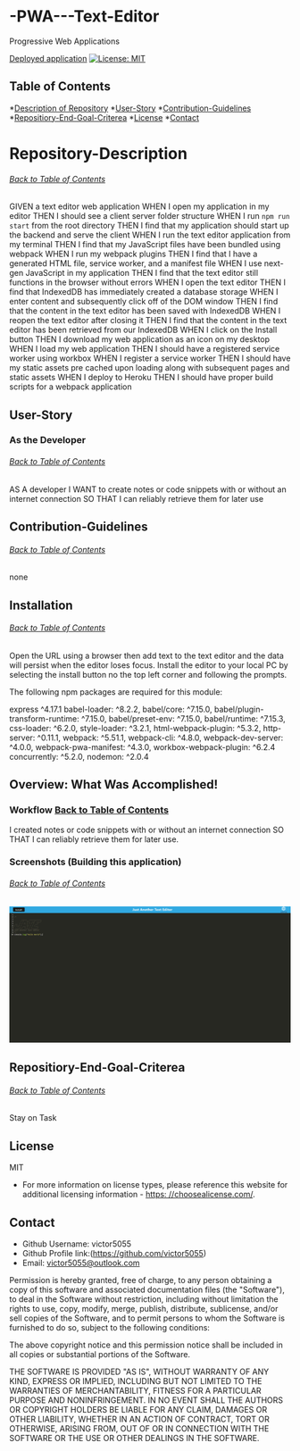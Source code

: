 # -PWA---Text-Editor
Progressive Web Applications

[Deployed application](https://damp-reaches-26993.herokuapp.com/)
[![License: MIT](https://img.shields.io/badge/License-MIT-yellow.svg)](https://opensource.org/licenses/MIT)

## Table of Contents
*[Description of Repository](#Repository-Description)
*[User-Story](#User-Story)
*[Contribution-Guidelines](#Contribution-Guidelines)
*[Repositiory-End-Goal-Criterea](#Repositiory-End-Goal-Criterea)
*[License](#License)
*[Contact](#Contact)
    
 # Repository-Description
###### [Back to Table of Contents](#Table-of-Contents)
GIVEN a text editor web application
WHEN I open my application in my editor
THEN I should see a client server folder structure
WHEN I run `npm run start` from the root directory
THEN I find that my application should start up the backend and serve the client
WHEN I run the text editor application from my terminal
THEN I find that my JavaScript files have been bundled using webpack
WHEN I run my webpack plugins
THEN I find that I have a generated HTML file, service worker, and a manifest file
WHEN I use next-gen JavaScript in my application
THEN I find that the text editor still functions in the browser without errors
WHEN I open the text editor
THEN I find that IndexedDB has immediately created a database storage
WHEN I enter content and subsequently click off of the DOM window
THEN I find that the content in the text editor has been saved with IndexedDB
WHEN I reopen the text editor after closing it
THEN I find that the content in the text editor has been retrieved from our IndexedDB
WHEN I click on the Install button
THEN I download my web application as an icon on my desktop
WHEN I load my web application
THEN I should have a registered service worker using workbox
WHEN I register a service worker
THEN I should have my static assets pre cached upon loading along with subsequent pages and static assets
WHEN I deploy to Heroku
THEN I should have proper build scripts for a webpack application


    
## User-Story
### As the Developer
###### [Back to Table of Contents](#Table-of-Contents)
AS A developer
I WANT to create notes or code snippets with or without an internet connection
SO THAT I can reliably retrieve them for later use



## Contribution-Guidelines
###### [Back to Table of Contents](#Table-of-Contents)
none

## Installation
###### [Back to Table of Contents](#Table-of-Contents)
Open the URL using a browser then add text to the text editor and the data will persist when the editor loses focus. Install the editor to your local PC by selecting the install button no the top left corner and following the prompts.

The following npm packages are required for this module:

express ^4.17.1
babel-loader: ^8.2.2,
babel/core: ^7.15.0,
babel/plugin-transform-runtime: ^7.15.0,
babel/preset-env: ^7.15.0,
babel/runtime: ^7.15.3,
css-loader: ^6.2.0,
style-loader: ^3.2.1,
html-webpack-plugin: ^5.3.2,
http-server: ^0.11.1,
webpack: ^5.51.1,
webpack-cli: ^4.8.0,
webpack-dev-server: ^4.0.0,
webpack-pwa-manifest: ^4.3.0,
workbox-webpack-plugin: ^6.2.4
concurrently: ^5.2.0,
nodemon: ^2.0.4

## Overview: What Was Accomplished!
### Workflow [Back to Table of Contents](#Table-of-Contents)
I created notes or code snippets with or without an internet connection SO THAT I can reliably retrieve them for later use.


### Screenshots (Building this application)
###### [Back to Table of Contents](#Table-of-Contents)
![](./JATE%20img.PNG)

    

## Repositiory-End-Goal-Criterea
###### [Back to Table of Contents](#Table-of-Contents)
Stay on Task
    
## License
MIT
* For more information on license types, please reference this website
for additional licensing information - [https: //choosealicense.com/](https://choosealicense.com/).

    
## Contact
* Github Username: victor5055
* Github Profile link:(https://github.com/victor5055)
* Email: victor5055@outlook.com

Permission is hereby granted, free of charge, to any person obtaining a copy of this software and associated documentation files (the "Software"), to deal in the Software without restriction, including without limitation the rights to use, copy, modify, merge, publish, distribute, sublicense, and/or sell copies of the Software, and to permit persons to whom the Software is furnished to do so, subject to the following conditions:

The above copyright notice and this permission notice shall be included in all copies or substantial portions of the Software.

THE SOFTWARE IS PROVIDED "AS IS", WITHOUT WARRANTY OF ANY KIND, EXPRESS OR IMPLIED, INCLUDING BUT NOT LIMITED TO THE WARRANTIES OF MERCHANTABILITY, FITNESS FOR A PARTICULAR PURPOSE AND NONINFRINGEMENT. IN NO EVENT SHALL THE AUTHORS OR COPYRIGHT HOLDERS BE LIABLE FOR ANY CLAIM, DAMAGES OR OTHER LIABILITY, WHETHER IN AN ACTION OF CONTRACT, TORT OR OTHERWISE, ARISING FROM, OUT OF OR IN CONNECTION WITH THE SOFTWARE OR THE USE OR OTHER DEALINGS IN THE SOFTWARE.